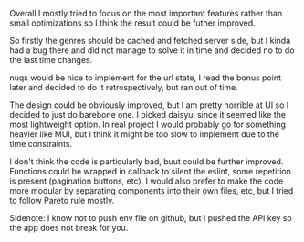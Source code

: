 Overall I mostly tried to focus on the most important features rather than small optimizations so I think the result could be futher improved.

So firstly the genres should be cached and fetched server side, but I kinda had a bug there and did not manage to solve it in time and decided no to do the last time changes.

nuqs would be nice to implement for the url state, I read the bonus point later and decided to do it retrospectively, but ran out of time.

The design could be obviously improved, but I am pretty horrible at UI so I decided to just do barebone one. I picked daisyui since it seemed like the most lightweight option. In real project I would probably go for something heavier like MUI, but I think it might be too slow to implement due to the time constraints.

I don't think the code is particularly bad, buut could be further improved. Functions could be wrapped in callback to silent the eslint, some repetition is present (pagination buttons, etc). I would also prefer to make the code more modular by separating components into their own files, etc, but I tried to follow Pareto rule mostly.

Sidenote: I know not to push env file on github, but I pushed the API key so the app does not break for you.